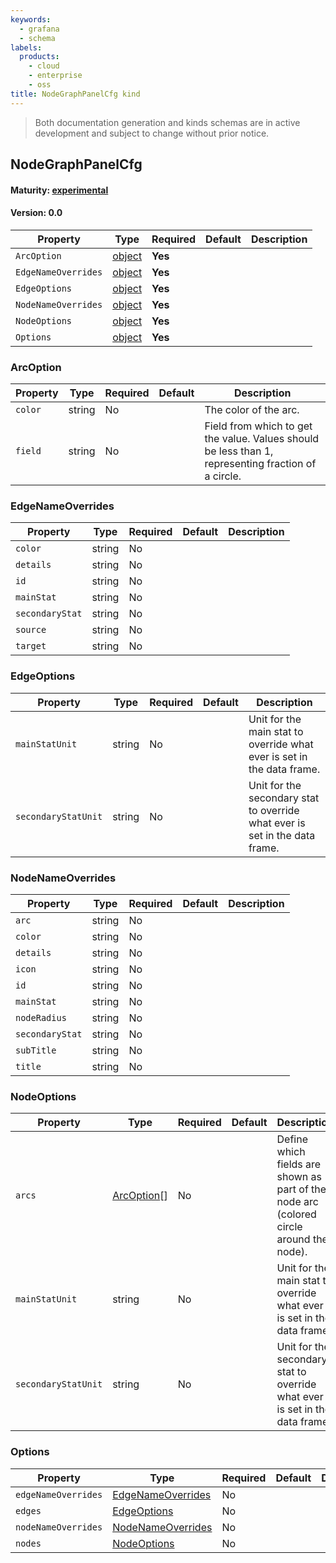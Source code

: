 ```yaml
---
keywords:
  - grafana
  - schema
labels:
  products:
    - cloud
    - enterprise
    - oss
title: NodeGraphPanelCfg kind
---
```

> Both documentation generation and kinds schemas are in active development and subject to change without prior notice.

## NodeGraphPanelCfg

#### Maturity: [experimental](../../../maturity/#experimental)
#### Version: 0.0



| Property            | Type                         | Required | Default | Description |
|---------------------|------------------------------|----------|---------|-------------|
| `ArcOption`         | [object](#arcoption)         | **Yes**  |         |             |
| `EdgeNameOverrides` | [object](#edgenameoverrides) | **Yes**  |         |             |
| `EdgeOptions`       | [object](#edgeoptions)       | **Yes**  |         |             |
| `NodeNameOverrides` | [object](#nodenameoverrides) | **Yes**  |         |             |
| `NodeOptions`       | [object](#nodeoptions)       | **Yes**  |         |             |
| `Options`           | [object](#options)           | **Yes**  |         |             |

### ArcOption

| Property | Type   | Required | Default | Description                                                                                         |
|----------|--------|----------|---------|-----------------------------------------------------------------------------------------------------|
| `color`  | string | No       |         | The color of the arc.                                                                               |
| `field`  | string | No       |         | Field from which to get the value. Values should be less than 1, representing fraction of a circle. |

### EdgeNameOverrides

| Property        | Type   | Required | Default | Description |
|-----------------|--------|----------|---------|-------------|
| `color`         | string | No       |         |             |
| `details`       | string | No       |         |             |
| `id`            | string | No       |         |             |
| `mainStat`      | string | No       |         |             |
| `secondaryStat` | string | No       |         |             |
| `source`        | string | No       |         |             |
| `target`        | string | No       |         |             |

### EdgeOptions

| Property            | Type   | Required | Default | Description                                                                 |
|---------------------|--------|----------|---------|-----------------------------------------------------------------------------|
| `mainStatUnit`      | string | No       |         | Unit for the main stat to override what ever is set in the data frame.      |
| `secondaryStatUnit` | string | No       |         | Unit for the secondary stat to override what ever is set in the data frame. |

### NodeNameOverrides

| Property        | Type   | Required | Default | Description |
|-----------------|--------|----------|---------|-------------|
| `arc`           | string | No       |         |             |
| `color`         | string | No       |         |             |
| `details`       | string | No       |         |             |
| `icon`          | string | No       |         |             |
| `id`            | string | No       |         |             |
| `mainStat`      | string | No       |         |             |
| `nodeRadius`    | string | No       |         |             |
| `secondaryStat` | string | No       |         |             |
| `subTitle`      | string | No       |         |             |
| `title`         | string | No       |         |             |

### NodeOptions

| Property            | Type                      | Required | Default | Description                                                                             |
|---------------------|---------------------------|----------|---------|-----------------------------------------------------------------------------------------|
| `arcs`              | [ArcOption](#arcoption)[] | No       |         | Define which fields are shown as part of the node arc (colored circle around the node). |
| `mainStatUnit`      | string                    | No       |         | Unit for the main stat to override what ever is set in the data frame.                  |
| `secondaryStatUnit` | string                    | No       |         | Unit for the secondary stat to override what ever is set in the data frame.             |

### Options

| Property            | Type                                    | Required | Default | Description |
|---------------------|-----------------------------------------|----------|---------|-------------|
| `edgeNameOverrides` | [EdgeNameOverrides](#edgenameoverrides) | No       |         |             |
| `edges`             | [EdgeOptions](#edgeoptions)             | No       |         |             |
| `nodeNameOverrides` | [NodeNameOverrides](#nodenameoverrides) | No       |         |             |
| `nodes`             | [NodeOptions](#nodeoptions)             | No       |         |             |


